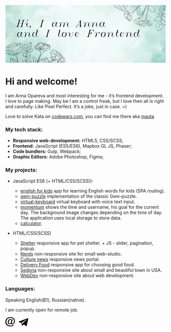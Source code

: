<p align="center">
    <img src="https://github.com/mauta/mauta/blob/master/banner2.jpg" width="854" " />
</p>

# Hi and welcome!

I am Anna Opareva and most interesting for me - it’s frontend development. I love to page making. May be I am a control freak, but I love then all is right and carefully. Like Pixel Perfect. It’s a joke, just in case. =)

Love to solve Kata on [codewars.com](https://www.codewars.com/), you can find me there aka [mauta](https://www.codewars.com/users/mauta)

### My tech stack:

- **Responsive web-development:** HTML5, CSS/SCSS;
- **Frontend:** JavaScript (ES5/ES6), Mapbox GL JS, Phaser;
- **Code bundlers:** Gulp, Webpack;
- **Graphic Editors:** Adobe Photoshop, Figma;

### My projects:

- JavaScript ES6 (+ HTML/CSS(SCSS)):

  - [english for kids](https://github.com/mauta/english-for-kids/tree/english-for-kids) app for learning English words for kids (SPA routing).
  - [gem-puzzle](https://github.com/mauta/gem-puzzle/tree/gem-puzzle) implementation of the classic Gem-puzzle.
  - [virtual-keyboard](https://github.com/mauta/virtual-keyboard/tree/virtual-keyboard) virtual keyboard with voice text input.
  - [momentum](https://github.com/mauta/momentum) shows the time and username, his goal for the current day. The background image changes depending on the time of day. The application uses local storage to store data.
  - [calculator](https://github.com/mauta/calculator).

- HTML/CSS(SCSS)
  - [Shelter](https://github.com/mauta/shelter) responsive app for pet shelter. + JS - slider, pagination, popup.
  - [Nerds](https://mauta.github.io/nerds/) non-responsive site for small web-studio.
  - [Culture news](https://mauta.github.io/culture_news/) responsive news portal.
  - [Delivery Food](https://mauta.github.io/dilivery/) responsive app for choosing good food.
  - [Sedona](https://mauta.github.io/sedona/) non-responsive site about small and beautiful town in USA.
  - [WebDev](https://github.com/mauta/webdev) non-responsive site about web development.

### Languages:

Speaking English(B1), Russian(native).

I am currently open for remote job.

<p >
<a href="mailto:anna.opareva@gmail.com"><img height="30" src="https://github.com/mauta/mauta/blob/master/iconmonstr-email-12.svg"></a>&nbsp;&nbsp;
<a href="https://t.me/annamauta"><img height="30" src="https://github.com/mauta/mauta/blob/master/iconmonstr-telegram-1.svg"></a>&nbsp;&nbsp;
</p>
